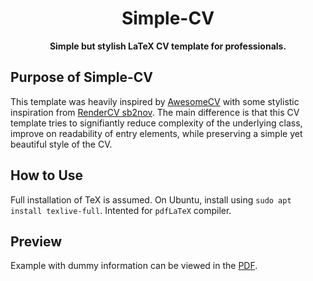 <h1 align="center">
    Simple-CV
</h1>
<p align="center">
    <b>Simple but stylish LaTeX CV template for professionals.</b>
</p>

## Purpose of Simple-CV
This template was heavily inspired by [AwesomeCV](https://https://github.com/posquit0/Awesome-CV/tree/master) with some stylistic inspiration from [RenderCV sb2nov](https://www.overleaf.com/latex/templates/rendercv-sb2nov-theme/gdspgtsnfncm). The main difference is that this CV template tries to signifiantly reduce complexity of the underlying class, improve on readability of entry elements, while preserving a simple yet beautiful style of the CV.

## How to Use
Full installation of TeX is assumed. On Ubuntu, install using `sudo apt install texlive-full`. Intented for `pdfLaTeX` compiler.

## Preview
Example with dummy information can be viewed in the [PDF](https://raw.githubusercontent.com/matuscvengros/simple-cv/main/public/cv.pdf).
